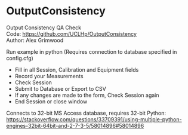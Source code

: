 # OutputConsistency
Output Consistency QA Check  
Code: https://github.com/UCLHp/OutputConsistency  
Author: Alex Grimwood  
  
Run example in python (Requires connection to database specified in config.cfg)  

* Fill in all Session, Calibration and Equipment fields  
* Record your Measurements  
* Check Session  
* Submit to Database or Export to CSV  
* If any changes are made to the form, Check Session again  
* End Session or close window  

Connects to 32-bit MS Access database, requires 32-bit Python:  
https://stackoverflow.com/questions/33709391/using-multiple-python-engines-32bit-64bit-and-2-7-3-5/58014896#58014896  
  



